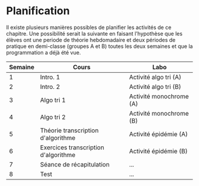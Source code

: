 # Planification

Il existe plusieurs manières possibles de planifier les activités
de ce chapitre. Une possibilité serait la suivante en faisant
l'hypothèse que les élèves ont une periode de théorie hebdomadaire et deux
périodes de pratique en demi-classe (groupes A et B) toutes les deux semaines et que la programmation a déjà été vue. 


|Semaine | Cours | Labo|
|------- | ------| ----|
|1       | Intro. 1| Activité algo tri (A)| 
|2       | Intro. 2| Activité algo tri (B)|
|3       | Algo tri 1| Activité monochrome (A)| 
|4       | Algo tri 2| Activité monochrome (B)|
|5       | Théorie transcription d'algorithme | Activité épidémie (A)| 
|6       | Exercices transcription d'algorithme| Activité épidémie (B)|
|7       | Séance de récapitulation| ...| 
|8       | Test | ...|